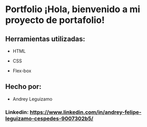 # Portfolio ¡Hola, bienvenido a mi proyecto de portafolio!
## Herramientas utilizadas:

* HTML

* CSS

* Flex-box

## Hecho por:

* Andrey Leguizamo

### Linkedin: https://www.linkedin.com/in/andrey-felipe-leguizamo-cespedes-9007302b5/
